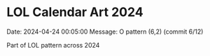# LOL Calendar Art 2024

Date: 2024-04-24 00:05:00
Message: O pattern (6,2) (commit 6/12)

Part of LOL pattern across 2024
